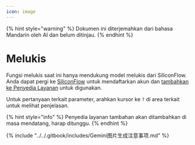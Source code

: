 ```yaml
---
icon: image
---
```


{% hint style="warning" %}
Dokumen ini diterjemahkan dari bahasa Mandarin oleh AI dan belum ditinjau.
{% endhint %}

# Melukis

Fungsi melukis saat ini hanya mendukung model melukis dari SiliconFlow. Anda dapat pergi ke [SiliconFlow](https://www.siliconflow.cn/) untuk mendaftarkan akun dan [tambahkan ke Penyedia Layanan](settings/providers.md) untuk digunakan.

Untuk pertanyaan terkait parameter, arahkan kursor ke `?` di area terkait untuk melihat penjelasan.

{% hint style="info" %}
Penyedia layanan tambahan akan ditambahkan di masa mendatang, harap ditunggu.
{% endhint %}

{% include "../../.gitbook/includes/Gemini图片生成注意事项.md" %}
